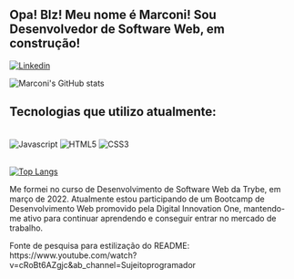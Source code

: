## Opa! Blz! Meu nome é Marconi! Sou Desenvolvedor de Software Web, em construção!

[![Linkedin](https://img.shields.io/badge/LinkedIn-0077B5?style=for-the-badge&logo=linkedin&logoColor=white)](https://www.linkedin.com/in/marconimoreira/)

![Marconi's GitHub stats](https://github-readme-stats.vercel.app/api?username=Marc-Web&show_icons=true&theme=dark)

## Tecnologias que utilizo atualmente:

<div style="display: inline_block"><br/>
  <img align="center" alt="Javascript" src="https://img.shields.io/badge/JavaScript-F7DF1E?style=for-the-badge&logo=javascript&logoColor=black">
  <img align="center" alt="HTML5" src="https://img.shields.io/badge/HTML5-E34F26?style=for-the-badge&logo=html5&logoColor=white">
  <img align="center" alt="CSS3" src="https://img.shields.io/badge/CSS3-1572B6?style=for-the-badge&logo=css3&logoColor=white">
</div><br/>

[![Top Langs](https://github-readme-stats.vercel.app/api/top-langs/?username=anuraghazra&layout=compact)](https://github.com/anuraghazra/github-readme-stats)

<p>Me formei no curso de Desenvolvimento de Software Web da Trybe, em março de 2022. Atualmente estou participando de um Bootcamp de Desenvolvimento Web promovido pela Digital Innovation One, mantendo-me ativo para continuar aprendendo e conseguir entrar no mercado de trabalho.</p>


<p>Fonte de pesquisa para estilização do README: https://www.youtube.com/watch?v=cRoBt6AZgjc&ab_channel=Sujeitoprogramador</p>
